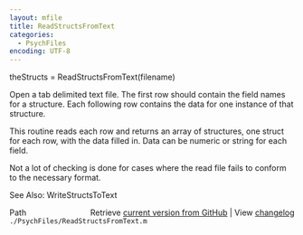 ```yaml
---
layout: mfile
title: ReadStructsFromText
categories:
  - PsychFiles
encoding: UTF-8
---
```


theStructs = ReadStructsFromText(filename)

Open a tab delimited text file.  The first row should
contain the field names for a structure.  Each following
row contains the data for one instance of that structure.

This routine reads each row and returns an array of structures,
one struct for each row, with the data filled in.  Data
can be numeric or string for each field.

Not a lot of checking is done for cases where the read file
fails to conform to the necessary format.

See Also: WriteStructsToText


<div class="code_header" style="text-align:right;">
  <span style="float:left;">Path&nbsp;&nbsp;</span> <span class="counter">Retrieve <a href=
  "https://raw.github.com/Psychtoolbox-3/Psychtoolbox-3/beta/./PsychFiles/ReadStructsFromText.m">current version from GitHub</a> | View <a href=
  "https://github.com/Psychtoolbox-3/Psychtoolbox-3/commits/beta/./PsychFiles/ReadStructsFromText.m">changelog</a></span>
</div>
<div class="code">
  <code>./PsychFiles/ReadStructsFromText.m</code>
</div>

